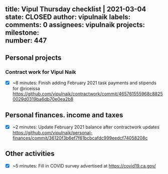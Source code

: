 title:	Vipul Thursday checklist | 2021-03-04
state:	CLOSED
author:	vipulnaik
labels:	
comments:	0
assignees:	vipulnaik
projects:	
milestone:	
number:	447
--
## Personal projects

### Contract work for Vipul Naik

- [x] ~8 minutes: Finish adding February 2021 task payments and stipends for @riceissa https://github.com/vipulnaik/contractwork/commit/465761555968c88250029d0319ba6db70e0ea2b8

## Personal finances. income and taxes

- [x] ~2 minutes: Update February 2021 balance after contractwork updates https://github.com/vipulnaik/personal-finances/commit/36120f3b6ef7f61bcbcafdc999eedcf74058208c

## Other activities

- [x] ~5 minutes: Fill in COVID survey advertised at https://covid19.ca.gov/
